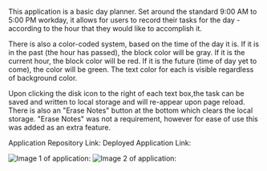 This application is a basic day planner. Set around the standard 9:00 AM to 5:00 PM workday, it allows for users to record their tasks for the day - according to the hour that they would like to accomplish it. 

There is also a color-coded system, based on the time of the day it is. If it is in the past (the hour has passed), the block color will be gray. If it is the current hour, the block color will be red. If it is the future (time of day yet to come), the color will be green. The text color for each is visible regardless of background color. 

Upon clicking the disk icon to the right of each text box,the task can be saved and written to local storage and will re-appear upon page reload. There is also an "Erase Notes" button at the bottom which clears the local storage. "Erase Notes" was not a requirement, however for ease of use this was added as an extra feature.


Application Repository Link: 
Deployed Application Link:

![Image 1 of application:](https://github.com/rollerbladerdan/Daily-Planner/blob/master/ScreenShots/Screen%20Shot%202021-07-13%20at%2011.04.40%20AM.png)
![Image 2 of application:](https://github.com/rollerbladerdan/Daily-Planner/blob/master/ScreenShots/Screen%20Shot%202021-07-13%20at%2011.06.23%20AM.png)